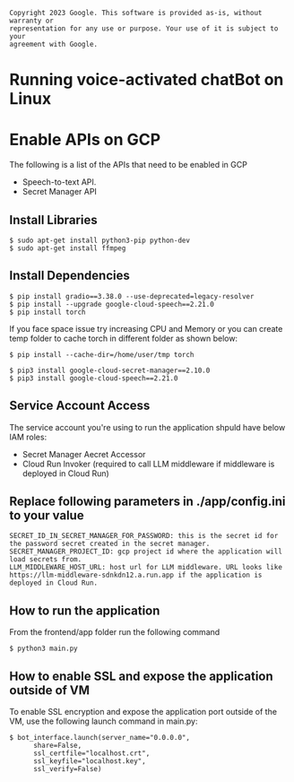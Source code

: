 ```
Copyright 2023 Google. This software is provided as-is, without warranty or
representation for any use or purpose. Your use of it is subject to your
agreement with Google.
```

# Running voice-activated chatBot on Linux

# Enable APIs on GCP
The following is a list of the APIs that need to be enabled in GCP
- Speech-to-text API.
- Secret Manager API

## Install Libraries
```
$ sudo apt-get install python3-pip python-dev
$ sudo apt-get install ffmpeg
```

## Install Dependencies
```
$ pip install gradio==3.38.0 --use-deprecated=legacy-resolver
$ pip install --upgrade google-cloud-speech==2.21.0
$ pip install torch
```

If you face space issue try increasing CPU and Memory or you can create temp folder to cache torch in different folder as shown below:
```
$ pip install --cache-dir=/home/user/tmp torch
```

```
$ pip3 install google-cloud-secret-manager==2.10.0
$ pip3 install google-cloud-speech==2.21.0
```

## Service Account Access
The service account you're using to run the application shpuld have below IAM roles:
- Secret Manager Aecret Accessor
- Cloud Run Invoker (required to call LLM middleware if middleware is deployed in Cloud Run)

## Replace following parameters in ./app/config.ini to your value
```
SECRET_ID_IN_SECRET_MANAGER_FOR_PASSWORD: this is the secret id for the password secret created in the secret manager.
SECRET_MANAGER_PROJECT_ID: gcp project id where the application will load secrets from.
LLM_MIDDLEWARE_HOST_URL: host url for LLM middleware. URL looks like https://llm-middleware-sdnkdn12.a.run.app if the application is deployed in Cloud Run.
```

## How to run the application 
From the frontend/app folder run the following command
```
$ python3 main.py
```
## How to enable SSL and expose the application outside of VM
To enable SSL encryption and expose the application port outside of the VM, use the following launch command 
in main.py:

```
$ bot_interface.launch(server_name="0.0.0.0", 
      share=False,
      ssl_certfile="localhost.crt", 
      ssl_keyfile="localhost.key", 
      ssl_verify=False)
```